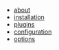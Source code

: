 <div class=submenu>
  <ul id=submenu>
    <li><a href=/projects/jumanji>about</a></li>
    <li><a href=/projects/jumanji/installation>installation</a></li>
    <li><a href=/projects/jumanji/plugins>plugins</a></li>
    <li><a href=/projects/jumanji/configuration>configuration</a></li>
    <li><a href=/projects/jumanji/options>options</a></li>
  </ul>
  <div class="clear"></div>
</div>
